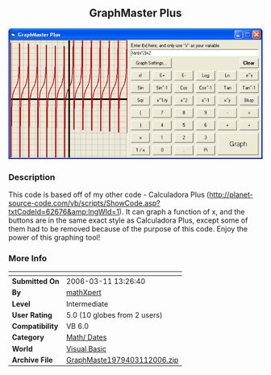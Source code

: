 ﻿<div align="center">

## GraphMaster Plus

<img src="PIC200627330554593.gif">
</div>

### Description

This code is based off of my other code - Calculadora Plus (http://planet-source-code.com/vb/scripts/ShowCode.asp?txtCodeId=62676&amp;lngWId=1). It can graph a function of x, and the buttons are in the same exact style as Calculadora Plus, except some of them had to be removed because of the purpose of this code. Enjoy the power of this graphing tool!
 
### More Info
 


<span>             |<span>
---                |---
**Submitted On**   |2006-03-11 13:26:40
**By**             |[mathXpert](https://github.com/Planet-Source-Code/PSCIndex/blob/master/ByAuthor/mathxpert.md)
**Level**          |Intermediate
**User Rating**    |5.0 (10 globes from 2 users)
**Compatibility**  |VB 6\.0
**Category**       |[Math/ Dates](https://github.com/Planet-Source-Code/PSCIndex/blob/master/ByCategory/math-dates__1-37.md)
**World**          |[Visual Basic](https://github.com/Planet-Source-Code/PSCIndex/blob/master/ByWorld/visual-basic.md)
**Archive File**   |[GraphMaste1979403112006\.zip](https://github.com/Planet-Source-Code/mathxpert-graphmaster-plus__1-64247/archive/master.zip)








